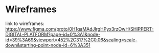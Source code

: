 # Wireframes

link to wireframes:  
https://www.figma.com/proto/0H1qaMAdJlrgHPyx3rzOwH/SHIPPERT-DIGITAL-PLATFORM?page-id=0%3A1&node-id=39%3A69&viewport=452%2C317%2C0.06&scaling=scale-down&starting-point-node-id=6%3A351
